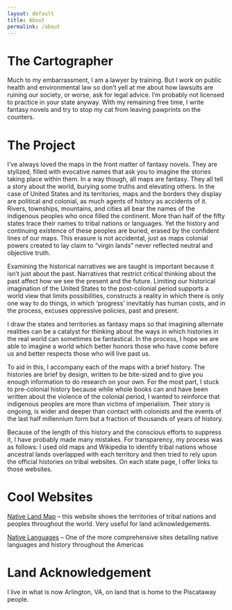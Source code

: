 ```yaml
---
layout: default
title: About
permalink: /about
---
```


# The Cartographer

Much to my embarrassment, I am a lawyer by training. But I work on public health and environmental law so don’t yell at me about how lawsuits are ruining our society, or worse, ask for legal advice. I’m probably not licensed to practice in your state anyway. With my remaining free time, I write fantasy novels and try to stop my cat from leaving pawprints on the counters. 

# The Project

I’ve always loved the maps in the front matter of fantasy novels. They are stylized, filled with evocative names that ask you to imagine the stories taking place within them. In a way though, all maps are fantasy. They all tell a story about the world, burying some truths and elevating others. In the case of United States and its territories, maps and the borders they display are political and colonial, as much agents of history as accidents of it. Rivers, townships, mountains, and cities all bear the names of the indigenous peoples who once filled the continent. More than half of the fifty states trace their names to tribal nations or languages. Yet the history and continuing existence of these peoples are buried, erased by the confident lines of our maps. This erasure is not accidental, just as maps colonial powers created to lay claim to “virgin lands” never reflected neutral and objective truth.

Examining the historical narratives we are taught is important because it isn’t just about the past. Narratives that restrict critical thinking about the past affect how we see the present and the future. Limiting our historical imagination of the United States to the post-colonial period supports a world view that limits possibilities, constructs a reality in which there is only one way to do things, in which ‘progress’ inevitably has human costs, and in the process, excuses oppressive policies, past and present.

I draw the states and territories as fantasy maps so that imagining alternate realities can be a catalyst for thinking about the ways in which histories in the real world can sometimes be fantastical. In the process, I hope we are able to imagine a world which better honors those who have come before us and better respects those who will live past us.

To aid in this, I accompany each of the maps with a brief history. The histories are brief by design, written to be bite-sized and to give you enough information to do research on your own. For the most part, I stuck to pre-colonial history because while whole books can and have been written about the violence of the colonial period, I wanted to reinforce that indigenous peoples are more than victims of imperialism. Their story is ongoing, is wider and deeper than contact with colonists and the events of the last half millennium form but a fraction of thousands of years of history.

Because of the length of this history and the conscious efforts to suppress it, I have probably made many mistakes. For transparency, my process was as follows: I used old maps and Wikipedia to identify tribal nations whose ancestral lands overlapped with each territory and then tried to rely upon the official histories on tribal websites. On each state page, I offer links to those websites.

# Cool Websites

[Native Land Map](https://native-land.ca/) – this website shows the territories of tribal nations and peoples throughout the world. Very useful for land acknowledgements.

[Native Languages](http://www.native-languages.org/languages.htm) – One of the more comprehensive sites detailing native languages and history throughout the Americas 

# Land Acknowledgement 

I live in what is now Arlington, VA, on land that is home to the Piscataway people. 
